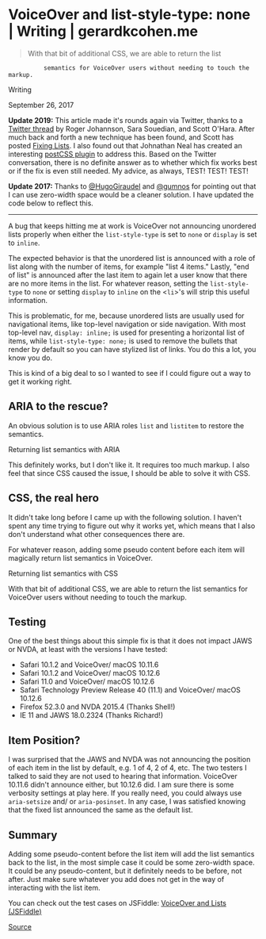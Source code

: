 # VoiceOver and list-style-type: none | Writing | gerardkcohen.me

> With that bit of additional CSS, we are able to return the list

              semantics for VoiceOver users without needing to touch the markup.

Writing

September 26, 2017

**Update 2019:** This article made it's rounds again via Twitter, thanks to a [Twitter thread](https://twitter.com/scottohara/status/1083732668729225216) by Roger Johannson, Sara Souedian, and Scott O'Hara. After much back and forth a new technique has been found, and Scott has posted [Fixing Lists](https://www.scottohara.me/blog/2019/01/12/lists-and-safari.html). I also found out that Johnathan Neal has created an interesting [postCSS plugin](https://github.com/jonathantneal/postcss-list-style-safari-fix) to address this. Based on the Twitter conversation, there is no definite answer as to whether which fix works best or if the fix is even still needed. My advice, as always, TEST! TEST! TEST!

**Update 2017:** Thanks to [@HugoGiraudel](https://twitter.com/HugoGiraudel) and [@gumnos](https://twitter.com/gumnos) for pointing out that I can use zero-width space would be a cleaner solution. I have updated the code below to reflect this.

---

A bug that keeps hitting me at work is VoiceOver not announcing unordered lists properly when either the `list-style-type` is set to `none` or `display` is set to `inline`.

The expected behavior is that the unordered list is announced with a role of list along with the number of items, for example "list 4 items." Lastly, "end of list" is announced after the last item to again let a user know that there are no more items in the list. For whatever reason, setting the `list-style-type` to `none` or setting `display` to `inline` on the <`li`\>'s will strip this useful information.

This is problematic, for me, because unordered lists are usually used for navigational items, like top-level navigation or side navigation. With most top-level nav, `display: inline;` is used for presenting a horizontal list of items, while `list-style-type: none;` is used to remove the bullets that render by default so you can have stylized list of links. You do this a lot, you know you do.

This is kind of a big deal to so I wanted to see if I could figure out a way to get it working right.

## ARIA to the rescue?

An obvious solution is to use ARIA roles `list` and `listitem` to restore the semantics.

Returning list semantics with ARIA

This definitely works, but I don't like it. It requires too much markup. I also feel that since CSS caused the issue, I should be able to solve it with CSS.

## CSS, the real hero

It didn't take long before I came up with the following solution. I haven't spent any time trying to figure out why it works yet, which means that I also don't understand what other consequences there are.

For whatever reason, adding some pseudo content before each item will magically return list semantics in VoiceOver.

Returning list semantics with CSS

With that bit of additional CSS, we are able to return the list semantics for VoiceOver users without needing to touch the markup.

## Testing

One of the best things about this simple fix is that it does not impact JAWS or NVDA, at least with the versions I have tested:

- Safari 10.1.2 and VoiceOver/ macOS 10.11.6
- Safari 10.1.2 and VoiceOver/ macOS 10.12.6
- Safari 11.0 and VoiceOver/ macOS 10.12.6
- Safari Technology Preview Release 40 (11.1) and VoiceOver/ macOS 10.12.6
- Firefox 52.3.0 and NVDA 2015.4 (Thanks Shell!)
- IE 11 and JAWS 18.0.2324 (Thanks Richard!)

## Item Position?

I was surprised that the JAWS and NVDA was not announcing the position of each item in the list by default, e.g. 1 of 4, 2 of 4, etc. The two testers I talked to said they are not used to hearing that information. VoiceOver 10.11.6 didn't announce either, but 10.12.6 did. I am sure there is some verbosity settings at play here. If you really need, you could always use `aria-setsize` and/ or `aria-posinset`. In any case, I was satisfied knowing that the fixed list announced the same as the default list.

## Summary

Adding some pseudo-content before the list item will add the list semantics back to the list, in the most simple case it could be some zero-width space. It could be any pseudo-content, but it definitely needs to be before, not after. Just make sure whatever you add does not get in the way of interacting with the list item.

You can check out the test cases on JSFiddle: [VoiceOver and Lists (JSFiddle)](https://jsfiddle.net/1h2hwu0o/2/)

[Source](https://gerardkcohen.me/writing/2017/voiceover-list-style-type.html)
